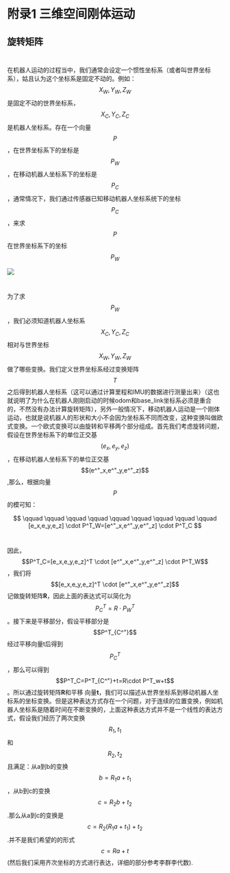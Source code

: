 # 附录1 三维空间刚体运动

## 旋转矩阵

$$\quad$$在机器人运动的过程当中，我们通常会设定一个惯性坐标系（或者叫世界坐标系），姑且认为这个坐标系是固定不动的。例如：$$X_W,Y_W,Z_W$$是固定不动的世界坐标系，$$X_C,Y_C,Z_C$$是机器人坐标系。存在一个向量$$P$$，在世界坐标系下的坐标是$$P_W$$，在移动机器人坐标系下的坐标是$$P_C$$，通常情况下，我们通过传感器已知移动机器人坐标系统下的坐标$$P_C$$，来求$$P$$在世界坐标系下的坐标$$P_W$$

![](/pics/image006.png)

$$\quad$$为了求$$P_W$$，我们必须知道机器人坐标系$$X_C,Y_C,Z_C$$相对与世界坐标$$X_W,Y_W,Z_W$$做了哪些变换。我们定义世界坐标系经过变换矩阵$$T$$之后得到机器人坐标系（这可以通过计算里程和IMU的数据进行测量出来）（这也就说明了为什么在机器人刚刚启动的时候odom和base\_link坐标系必须是重合的，不然没有办法计算旋转矩阵），另外一般情况下，移动机器人运动是一个刚体运动，也就是说机器人的形状和大小不会因为坐标系不同而改变，这种变换叫做欧式变换。一个欧式变换可以由旋转和平移两个部分组成。首先我们考虑旋转问题，假设在世界坐标系下的单位正交基$$(e_x,e_y,e_z)$$，在移动机器人坐标系下的单位正交基$$(e^"_x,e^"_y,e^"_z)$$,那么，根据向量$$P$$的模可知：

$$ \qquad \qquad \qquad \qquad \qquad \qquad \qquad \qquad \qquad [e_x,e_y,e_z] \cdot P^T_W=[e^"_x,e^"_y,e^"_z] \cdot P^T_C $$

$$\quad$$因此，$$P^T_C=[e_x,e_y,e_z]^T \cdot [e^"_x,e^"_y,e^"_z] \cdot P^T_W$$，我们将$$[e_x,e_y,e_z]^T \cdot [e^"_x,e^"_y,e^"_z]$$记做旋转矩阵**R**，因此上面的表达式可以简化为$$P^T_C=R\cdot P^T_W$$。接下来是平移部分，假设平移部分是$$P^T_{C^"}$$经过平移向量t后得到$$P^T_{C}$$，那么可以得到$$P^T_C=P^T_{C^"}+t=R\cdot P^T_w+t$$。所以通过旋转矩阵**R**和平移 向量**t**，我们可以描述从世界坐标系到移动机器人坐标系的坐标变换。但是这种表达方式存在一个问题，对于连续的位置变换，例如机器人坐标系是随着时间在不断变换的，上面这种表达方式并不是一个线性的表达方式，假设我们经历了两次变换$$R_1,t_1$$和$$R_2,t_2$$且满足：从a到b的变换$$b=R_1a+t_1$$，从b到c的变换$$c=R_2b+t_2$$.那么从a到c的变换是$$c=R_2(R_1a+t_1)+t_2$$.并不是我们希望的的形式$$c=Ra+t$$(然后我们采用齐次坐标的方式进行表达，详细的部分参考李群李代数).



